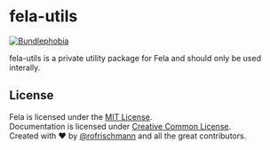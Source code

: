 # fela-utils

<a href="https://bundlephobia.com/result?p=fela-utils@latest"><img alt="Bundlephobia" src="https://img.shields.io/bundlephobia/min/fela-utils.svg"></a>

fela-utils is a private utility package for Fela and should only be used interally.


## License
Fela is licensed under the [MIT License](http://opensource.org/licenses/MIT).<br>
Documentation is licensed under [Creative Common License](http://creativecommons.org/licenses/by/4.0/).<br>
Created with ♥ by [@rofrischmann](http://rofrischmann.de) and all the great contributors.
